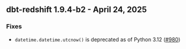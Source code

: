 ## dbt-redshift 1.9.4-b2 - April 24, 2025

### Fixes

- `datetime.datetime.utcnow()` is deprecated as of Python 3.12 ([#980](https://github.com/dbt-labs/dbt-adapters/issues/980))
